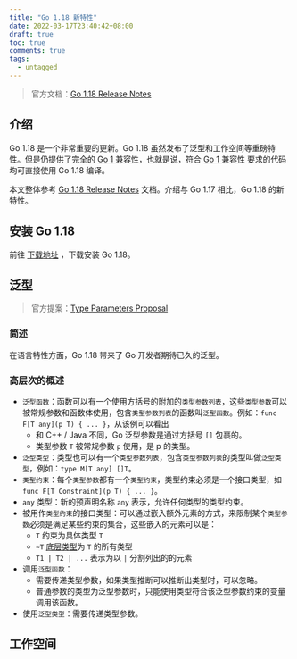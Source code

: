```yaml
---
title: "Go 1.18 新特性"
date: 2022-03-17T23:40:42+08:00
draft: true
toc: true
comments: true
tags:
  - untagged
---
```


> 官方文档：[Go 1.18 Release Notes](https://go.dev/doc/go1.18)

## 介绍

Go 1.18 是一个非常重要的更新。Go 1.18 虽然发布了泛型和工作空间等重磅特性。但是仍提供了完全的 [Go 1 兼容性](https://go.dev/doc/go1compat)，也就是说，符合 [Go 1 兼容性](https://go.dev/doc/go1compat) 要求的代码均可直接使用 Go 1.18 编译。

本文整体参考 [Go 1.18 Release Notes](https://go.dev/doc/go1.18) 文档。介绍与 Go 1.17 相比，Go 1.18 的新特性。

## 安装 Go 1.18

前往 [下载地址](https://go.dev/dl/) ，下载安装 Go 1.18。

## 泛型

> 官方提案：[Type Parameters Proposal](https://go.googlesource.com/proposal/+/refs/heads/master/design/43651-type-parameters.md)

### 简述

在语言特性方面，Go 1.18 带来了 Go 开发者期待已久的泛型。

### 高层次的概述

* `泛型函数`：函数可以有一个使用方括号的附加的`类型参数列表`，这些`类型参数`可以被常规参数和函数体使用，包含`类型参数列表`的函数叫`泛型函数`。例如：`func F[T any](p T) { ... }`，从该例可以看出
    * 和 C++ / Java 不同，Go 泛型参数是通过方括号 `[]` 包裹的。
    * 类型参数 `T` 被常规参数 `p` 使用，是 p 的类型。
* `泛型类型`：类型也可以有一个`类型参数列表`，包含`类型参数列表`的类型叫做`泛型类型`，例如：`type M[T any] []T`。
* `类型约束`：每个`类型参数`都有一个`类型约束`，类型约束必须是一个接口类型，如 `func F[T Constraint](p T) { ... }`。
* `any` 类型：新的预声明名称 `any` 表示，允许任何类型的类型约束。
* 被用作`类型约束`的接口类型：可以通过嵌入额外元素的方式，来限制某个`类型参数`必须是满足某些约束的集合，这些嵌入的元素可以是：
    * `T` 约束为具体类型 `T`
    * `~T` [底层类型](https://lingchao.xin/post/type-system-overview.html#%E6%A6%82%E5%BF%B5-%E5%BA%95%E5%B1%82%E7%B1%BB%E5%9E%8B)为 `T` 的所有类型
    * `T1 | T2 | ...` 表示为以 `|` 分割列出的的元素
* 调用`泛型函数`：
    * 需要传递类型参数，如果类型推断可以推断出类型时，可以忽略。
    * 普通参数的类型为泛型参数时，只能使用类型符合该泛型参数约束的变量调用该函数。
* 使用`泛型类型`：需要传递类型参数。

## 工作空间
